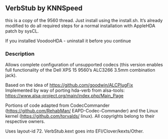 ## VerbStub by KNNSpeed
this is a copy of the 9560 thread. Just install using the install.sh. It’s already modified to do all required steps for a normal installation with AppleHDA patch by sysCL.  
  
If you installed VoodooHDA - uninstall it before you continue


### Description
Allows complete configuration of unsupported codecs (this version enables full functionality of the Dell XPS 15 9560’s ALC3266 3.5mm combination jack).  
  
Based on the idea of https://github.com/goodwin/ALCPlugFix  
Implemented by way of porting hda-verb from alsa-tools:  
https://www.alsa-project.org/main/index.php/Main_Page  
  
Portions of code adapted from CodecCommander (https://github.com/RehabMan/  EAPD-Codec-Commander) and the Linux kernel (https://github.com/torvalds/  linux). All copyrights belong to their respective owners.  
  
Uses layout-id 72. VerbStub.kext goes into EFI/Clover/kexts/Other.  